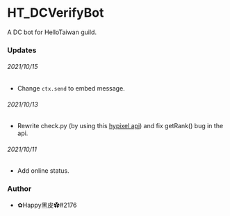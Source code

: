 # HT_DCVerifyBot
A DC bot for HelloTaiwan guild.

### Updates
###### 2021/10/15
- Change ```ctx.send``` to embed message.
###### 2021/10/13
- Rewrite check.py (by using this [hypixel api](https://github.com/Snuggle/hypixel.py)) and fix getRank() bug in the api.
###### 2021/10/11
- Add online status.

### Author
- ✿Happy黑皮✿#2176
